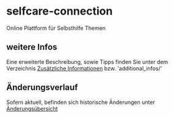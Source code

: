 # selfcare-connection
Online Plattform für Selbsthilfe Themen

## weitere Infos
Eine erweiterte Beschreibung, sowie Tipps finden Sie unter dem Verzeichnis [Zusätzliche Informationen](/additional_infos) bzw. 'additional_infos/'

## Änderungsverlauf
Sofern aktuell, befinden sich historische Änderungen unter [Änderungsübersicht](additional_infos/history.md)